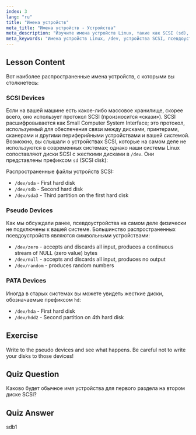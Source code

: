 ```yaml
---
index: 3
lang: "ru"
title: "Имена устройств"
meta_title: "Имена устройств - Устройства"
meta_description: "Изучите имена устройств Linux, такие как SCSI (sd), псевдо- и PATA (hd) устройства. Разберитесь с /dev/sda, /dev/null и многим другим в этом руководстве для начинающих."
meta_keywords: "Имена устройств Linux, /dev, устройства SCSI, псевдоустройства, устройства PATA, учебник по Linux, Linux для начинающих, файлы устройств"
---
```


## Lesson Content

Вот наиболее распространенные имена устройств, с которыми вы столкнетесь:

### SCSI Devices

Если на вашей машине есть какое-либо массовое хранилище, скорее всего, оно использует протокол SCSI (произносится «скази»). SCSI расшифровывается как Small Computer System Interface; это протокол, используемый для обеспечения связи между дисками, принтерами, сканерами и другими периферийными устройствами и вашей системой. Возможно, вы слышали о устройствах SCSI, которые на самом деле не используются в современных системах; однако наши системы Linux сопоставляют диски SCSI с жесткими дисками в `/dev`. Они представлены префиксом `sd` (SCSI disk):

Распространенные файлы устройств SCSI:

- `/dev/sda` - First hard disk
- `/dev/sdb` - Second hard disk
- `/dev/sda3` - Third partition on the first hard disk

### Pseudo Devices

Как мы обсуждали ранее, псевдоустройства на самом деле физически не подключены к вашей системе. Большинство распространенных псевдоустройств являются символьными устройствами:

- `/dev/zero` - accepts and discards all input, produces a continuous stream of NULL (zero value) bytes
- `/dev/null` - accepts and discards all input, produces no output
- `/dev/random` - produces random numbers

### PATA Devices

Иногда в старых системах вы можете увидеть жесткие диски, обозначаемые префиксом `hd`:

- `/dev/hda` - First hard disk
- `/dev/hdd2` - Second partition on 4th hard disk

## Exercise

Write to the pseudo devices and see what happens. Be careful not to write your disks to those devices!

## Quiz Question

Каково будет обычное имя устройства для первого раздела на втором диске SCSI?

## Quiz Answer

sdb1
